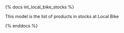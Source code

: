 {% docs int_local_bike_stocks %}

This model is the list of products in stocks at Local Bike

{% enddocs %}